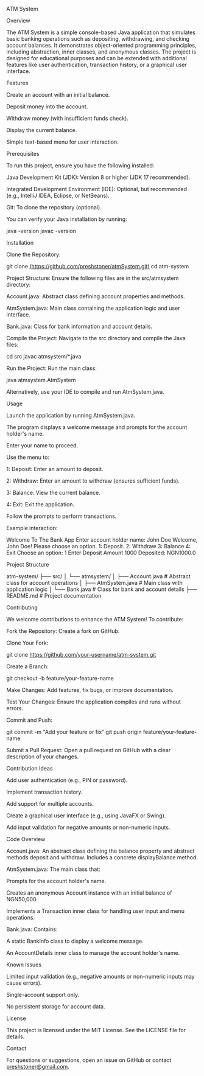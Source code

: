 ATM System

Overview

The ATM System is a simple console-based Java application that simulates basic banking operations such as depositing, withdrawing, and checking account balances. It demonstrates object-oriented programming principles, including abstraction, inner classes, and anonymous classes. The project is designed for educational purposes and can be extended with additional features like user authentication, transaction history, or a graphical user interface.

Features





Create an account with an initial balance.



Deposit money into the account.



Withdraw money (with insufficient funds check).



Display the current balance.



Simple text-based menu for user interaction.

Prerequisites

To run this project, ensure you have the following installed:





Java Development Kit (JDK): Version 8 or higher (JDK 17 recommended).



Integrated Development Environment (IDE): Optional, but recommended (e.g., IntelliJ IDEA, Eclipse, or NetBeans).



Git: To clone the repository (optional).

You can verify your Java installation by running:

java -version
javac -version

Installation





Clone the Repository:

git clone [(https://github.com/preshstoner/atmSystem.git)](https://github.com/preshstoner/atmSystem.git)
cd atm-system



Project Structure: Ensure the following files are in the src/atmsystem directory:





Account.java: Abstract class defining account properties and methods.



AtmSystem.java: Main class containing the application logic and user interface.



Bank.java: Class for bank information and account details.



Compile the Project: Navigate to the src directory and compile the Java files:

cd src
javac atmsystem/*.java



Run the Project: Run the main class:

java atmsystem.AtmSystem

Alternatively, use your IDE to compile and run AtmSystem.java.

Usage





Launch the application by running AtmSystem.java.



The program displays a welcome message and prompts for the account holder's name.



Enter your name to proceed.



Use the menu to:





1: Deposit: Enter an amount to deposit.



2: Withdraw: Enter an amount to withdraw (ensures sufficient funds).



3: Balance: View the current balance.



4: Exit: Exit the application.



Follow the prompts to perform transactions.

Example interaction:

Welcome To The Bank App
Enter account holder name: John Doe
Welcome, John Doe! Please choose an option.
1: Deposit.
2: Withdraw
3: Balance
4: Exit
Choose an option:
1
Enter Deposit Amount
1000
Deposited: NGN1000.0

Project Structure

atm-system/
├── src/
│   └── atmsystem/
│       ├── Account.java       # Abstract class for account operations
│       ├── AtmSystem.java     # Main class with application logic
│       └── Bank.java          # Class for bank and account details
├── README.md                  # Project documentation

Contributing

We welcome contributions to enhance the ATM System! To contribute:





Fork the Repository: Create a fork on GitHub.



Clone Your Fork:

git clone https://github.com/your-username/atm-system.git



Create a Branch:

git checkout -b feature/your-feature-name



Make Changes: Add features, fix bugs, or improve documentation.



Test Your Changes: Ensure the application compiles and runs without errors.



Commit and Push:

git commit -m "Add your feature or fix"
git push origin feature/your-feature-name



Submit a Pull Request: Open a pull request on GitHub with a clear description of your changes.

Contribution Ideas





Add user authentication (e.g., PIN or password).



Implement transaction history.



Add support for multiple accounts.



Create a graphical user interface (e.g., using JavaFX or Swing).



Add input validation for negative amounts or non-numeric inputs.

Code Overview





Account.java: An abstract class defining the balance property and abstract methods deposit and withdraw. Includes a concrete displayBalance method.



AtmSystem.java: The main class that:





Prompts for the account holder's name.



Creates an anonymous Account instance with an initial balance of NGN50,000.



Implements a Transaction inner class for handling user input and menu operations.



Bank.java: Contains:





A static BankInfo class to display a welcome message.



An AccountDetails inner class to manage the account holder's name.

Known Issues





Limited input validation (e.g., negative amounts or non-numeric inputs may cause errors).



Single-account support only.



No persistent storage for account data.

License

This project is licensed under the MIT License. See the LICENSE file for details.

Contact

For questions or suggestions, open an issue on GitHub or contact preshstoner@gmail.com.
